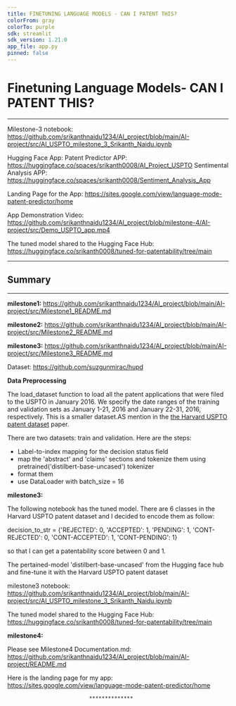 ```yaml
---
title: FINETUNING LANGUAGE MODELS - CAN I PATENT THIS?
colorFrom: gray
colorTo: purple
sdk: streamlit
sdk_version: 1.21.0
app_file: app.py
pinned: false
---
```


# Finetuning Language Models- CAN I PATENT THIS?

************************

Milestone-3 notebook: https://github.com/srikanthnaidu1234/AI_project/blob/main/AI-project/src/AI_USPTO_milestone_3_Srikanth_Naidu.ipynb

Hugging Face App:
Patent Predictor APP: https://huggingface.co/spaces/srikanth0008/AI_Project_USPTO
Sentimental Analysis APP: https://huggingface.co/spaces/srikanth0008/Sentiment_Analysis_App


Landing Page for the App: https://sites.google.com/view/language-mode-patent-predictor/home

App Demonstration Video: https://github.com/srikanthnaidu1234/AI_project/blob/milestone-4/AI-project/src/Demo_USPTO_app.mp4

The tuned model shared to the Hugging Face Hub: https://huggingface.co/srikanth0008/tuned-for-patentability/tree/main

************************

## Summary

***********

**milestone1:** https://github.com/srikanthnaidu1234/AI_project/blob/main/AI-project/src/Milestone1_README.md

**milestone2:** https://github.com/srikanthnaidu1234/AI_project/blob/main/AI-project/src/Milestone2_README.md

**milestone3:** https://github.com/srikanthnaidu1234/AI_project/blob/main/AI-project/src/Milestone3_README.md

Dataset: https://github.com/suzgunmirac/hupd

**Data Preprocessing**

The load_dataset function to load all the patent applications that were filed to the USPTO in January 2016. We specify the date ranges of the training and validation sets as January 1-21, 2016 and January 22-31, 2016, respectively. This is a smaller dataset.AS mention in the [the Harvard USPTO patent dataset](https://github.com/suzgunmirac/hupd) paper.

 There are two datasets: train and validation. Here are the steps:

 - Label-to-index mapping for the decision status field
 - map the 'abstract' and 'claims' sections and tokenize them using pretrained('distilbert-base-uncased') tokenizer
 - format them
 - use DataLoader with batch_size = 16

**milestone3:**

The following notebook has the tuned model. There are 6 classes in the Harvard USPTO patent dataset and I decided to encode them as follow:

decision_to_str = {'REJECTED': 0, 'ACCEPTED': 1, 'PENDING': 1, 'CONT-REJECTED': 0, 'CONT-ACCEPTED': 1, 'CONT-PENDING': 1}

so that I can get a patentability score between 0 and 1.

The pertained-model 'distilbert-base-uncased' from the Hugging face hub and fine-tune it with the Harvard USPTO patent dataset


milestone3 notebook: https://github.com/srikanthnaidu1234/AI_project/blob/main/AI-project/src/AI_USPTO_milestone_3_Srikanth_Naidu.ipynb

The tuned model shared to the Hugging Face Hub: https://huggingface.co/srikanth0008/tuned-for-patentability/tree/main

**milestone4:**

Please see Milestone4 Documentation.md: https://github.com/srikanthnaidu1234/AI_project/blob/main/AI-project/README.md

Here is the landing page for my app: https://sites.google.com/view/language-mode-patent-predictor/home


                              **************

